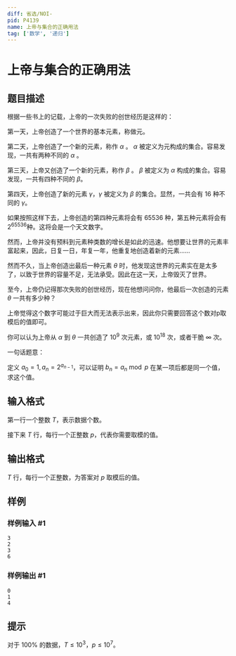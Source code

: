 ```yaml
---
diff: 省选/NOI-
pid: P4139
name: 上帝与集合的正确用法
tag: ['数学', '递归']
---
```

# 上帝与集合的正确用法
## 题目描述

根据一些书上的记载，上帝的一次失败的创世经历是这样的：

第一天，上帝创造了一个世界的基本元素，称做元。

第二天，上帝创造了一个新的元素，称作 $\alpha$ 。 $\alpha$ 被定义为元构成的集合。容易发现，一共有两种不同的 $\alpha$ 。

第三天，上帝又创造了一个新的元素，称作 $\beta$ 。 $\beta$ 被定义为 $\alpha$ 构成的集合。容易发现，一共有四种不同的 $\beta$。

第四天，上帝创造了新的元素 $\gamma$，$\gamma$ 被定义为 $\beta$ 的集合。显然，一共会有 $16$ 种不同的 $\gamma$。

如果按照这样下去，上帝创造的第四种元素将会有 $65536$ 种，第五种元素将会有 $2^{65536}$种。这将会是一个天文数字。

然而，上帝并没有预料到元素种类数的增长是如此的迅速。他想要让世界的元素丰富起来，因此，日复一日，年复一年，他重复地创造着新的元素……

然而不久，当上帝创造出最后一种元素 $\theta$ 时，他发现这世界的元素实在是太多了，以致于世界的容量不足，无法承受。因此在这一天，上帝毁灭了世界。

至今，上帝仍记得那次失败的创世经历，现在他想问问你，他最后一次创造的元素 $\theta$ 一共有多少种？

上帝觉得这个数字可能过于巨大而无法表示出来，因此你只需要回答这个数对p取模后的值即可。

你可以认为上帝从 $\alpha$ 到 $\theta$ 一共创造了 $10^9$ 次元素，或 $10^{18}$ 次，或者干脆 $\infty$ 次。

一句话题意：

定义 $a_0=1,a_n=2^{a_{n-1}}$，可以证明 $b_n=a_n\bmod p$ 在某一项后都是同一个值，求这个值。
## 输入格式

第一行一个整数 $T$，表示数据个数。

接下来 $T$ 行，每行一个正整数 $p$，代表你需要取模的值。
## 输出格式

$T$ 行，每行一个正整数，为答案对 $p$ 取模后的值。
## 样例

### 样例输入 #1
```
3
2
3
6
```
### 样例输出 #1
```
0
1
4
```
## 提示

对于 $100\%$ 的数据，$T\le 10^3$，$p\le10^7$。
